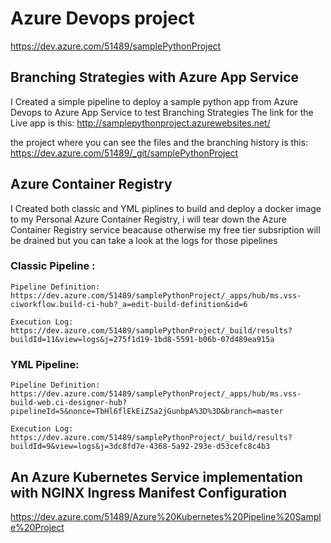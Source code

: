 # Azure Devops project 

https://dev.azure.com/51489/samplePythonProject

## Branching Strategies with Azure App Service

 I Created a simple pipeline to deploy a sample python app from Azure Devops to Azure App Service to test Branching Strategies
 The link for the Live app is this: http://samplepythonproject.azurewebsites.net/ 
 
the project where you can see the files and the branching history is this: https://dev.azure.com/51489/_git/samplePythonProject


## Azure Container Registry

 I Created both classic and YML  piplines to build and deploy a docker image to my Personal Azure Container Registry, i will tear down the Azure Container Registry service beacause otherwise my free tier subsription will be drained but you can take a look at the logs for those pipelines 

### Classic Pipeline :

```
Pipeline Definition: https://dev.azure.com/51489/samplePythonProject/_apps/hub/ms.vss-ciworkflow.build-ci-hub?_a=edit-build-definition&id=6

Execution Log: https://dev.azure.com/51489/samplePythonProject/_build/results?buildId=11&view=logs&j=275f1d19-1bd8-5591-b06b-07d489ea915a
```

### YML Pipeline:
```
Pipeline Definition: https://dev.azure.com/51489/samplePythonProject/_apps/hub/ms.vss-build-web.ci-designer-hub?pipelineId=5&nonce=TbHl6flEkEiZSa2jGunbpA%3D%3D&branch=master

Execution Log: https://dev.azure.com/51489/samplePythonProject/_build/results?buildId=9&view=logs&j=3dc8fd7e-4368-5a92-293e-d53cefc8c4b3
```

## An Azure Kubernetes Service implementation with NGINX Ingress Manifest Configuration
https://dev.azure.com/51489/Azure%20Kubernetes%20Pipeline%20Sample%20Project
